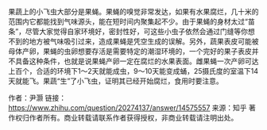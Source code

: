 果蔬上的小飞虫大部分是果蝇。果蝇的嗅觉非常发达，如果有水果腐烂，几十米的范围内它都能找到气味源头，能在短时间内聚集起不少。由于果蝇的身材太过“苗条”，尽管大家觉得自家环境好，密封性好，可这些小虫子依然会通过门缝等你想不到的地方被气味吸引过来，造成果蝇是凭空生成的误解。另外，蔬果表皮可能被母体产卵，果蝇的虫卵想要存活是需要特定的潮湿环境的，一个完好的果子表皮并不具备这种条件，也就是说果蝇产卵一定在腐烂的水果表面。雌果蝇一次产卵可达上百个，合适的环境下1～2天就能成虫，9～10天能变成蛹，25摄氏度的室温下14天就能飞。果蔬“生”了小飞虫，证明其已经开始腐烂，食用时要注意。

作者：尹灏
链接：https://www.zhihu.com/question/20274137/answer/14575557
来源：知乎
著作权归作者所有。商业转载请联系作者获得授权，非商业转载请注明出处。
